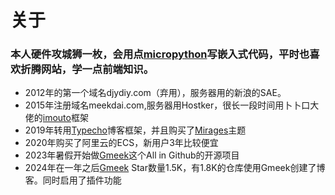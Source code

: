 # 关于


### 本人硬件攻城狮一枚，会用点[micropython](https://micropython.org/)写嵌入式代码，平时也喜欢折腾网站，学一点前端知识。

* 2012年的第一个域名djydiy.com（弃用），服务器用的新浪的SAE。
* 2015年注册域名meekdai.com,服务器用Hostker，很长一段时间用卜卜口大佬的[imouto](https://github.com/itorr/imouto)框架
* 2019年转用[Typecho](https://typecho.org/)博客框架，并且购买了[Mirages](https://get233.com/archives/mirages-intro.html)主题
* 2020年购买了阿里云的ECS，新用户3年比较便宜
* 2023年暑假开始做[Gmeek](https://github.com/Meekdai/Gmeek)这个All in Github的开源项目
* 2024年在一年之后[Gmeek](https://github.com/Meekdai/Gmeek) Star数量1.5K，有1.8K的仓库使用Gmeek创建了博客。同时启用了插件功能
